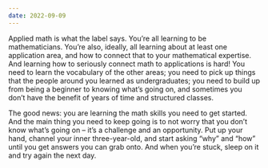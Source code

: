 ```yaml
---
date: 2022-09-09
---
```


Applied math is what the label says.  You’re all learning to be
mathematicians.  You’re also, ideally, all learning about at least one
application area, and how to connect that to your mathematical expertise.  And
learning how to seriously connect math to applications is hard!  You need to
learn the vocabulary of the other areas; you need to pick up things that the
people around you learned as undergraduates; you need to build up from being a
beginner to knowing what’s going on, and sometimes you don’t have the benefit
of years of time and structured classes.

The good news: you are learning the math skills you need to get started.  And
the main thing you need to keep going is to not worry that you don’t know
what’s going on – it’s a challenge and an opportunity.  Put up your hand,
channel your inner three-year-old, and start asking “why” and “how” until you
get answers you can grab onto.  And when you’re stuck, sleep on it and try
again the next day.

